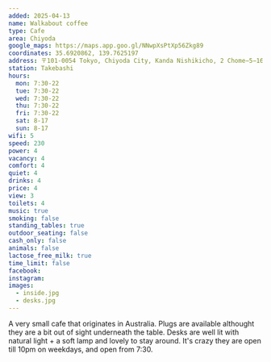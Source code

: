 ```yaml
---
added: 2025-04-13
name: Walkabout coffee
type: Cafe
area: Chiyoda
google_maps: https://maps.app.goo.gl/NNwpXsPtXp56Zkg89
coordinates: 35.6920862, 139.7625197
address: 〒101-0054 Tokyo, Chiyoda City, Kanda Nishikicho, 2 Chome−5−16 名古路ビル新館 1F
station: Takebashi
hours:
  mon: 7:30-22
  tue: 7:30-22
  wed: 7:30-22
  thu: 7:30-22
  fri: 7:30-22
  sat: 8-17
  sun: 8-17
wifi: 5
speed: 230
power: 4
vacancy: 4
comfort: 4
quiet: 4
drinks: 4
price: 4
view: 3
toilets: 4
music: true
smoking: false
standing_tables: true
outdoor_seating: false
cash_only: false
animals: false
lactose_free_milk: true
time_limit: false
facebook:
instagram:
images:
  - inside.jpg
  - desks.jpg
---
```


A very small cafe that originates in Australia. Plugs are available althought they are a bit out of sight underneath the table. Desks are well lit with natural light + a soft lamp and lovely to stay around. It's crazy they are open till 10pm on weekdays, and open from 7:30.
